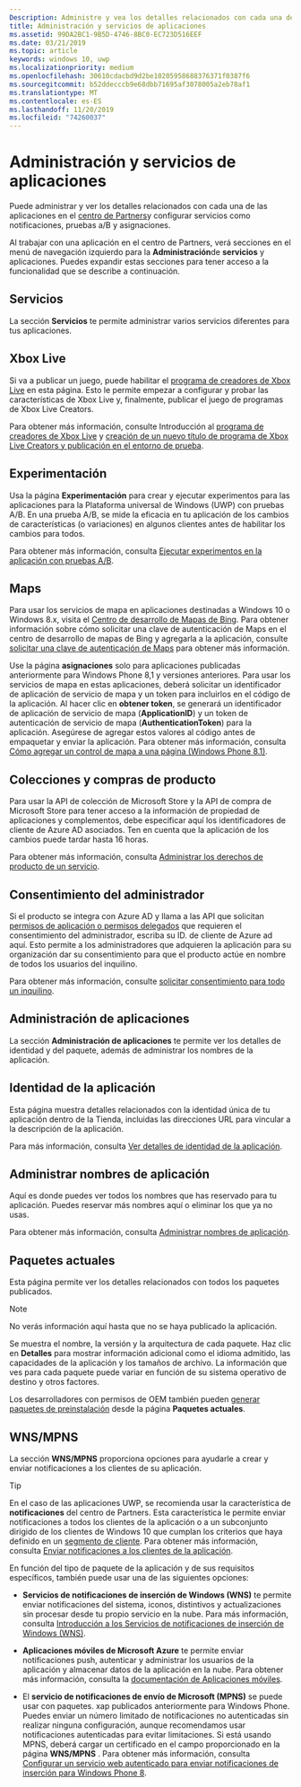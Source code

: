 ```yaml
---
Description: Administre y vea los detalles relacionados con cada una de las aplicaciones en el centro de Partners y configure servicios como pruebas y asignaciones A/B.
title: Administración y servicios de aplicaciones
ms.assetid: 99DA2BC1-9B5D-4746-8BC0-EC723D516EEF
ms.date: 03/21/2019
ms.topic: article
keywords: windows 10, uwp
ms.localizationpriority: medium
ms.openlocfilehash: 30610cdacbd9d2be10205958688376371f0387f6
ms.sourcegitcommit: b52ddecccb9e68dbb71695af3078005a2eb78af1
ms.translationtype: MT
ms.contentlocale: es-ES
ms.lasthandoff: 11/20/2019
ms.locfileid: "74260037"
---
```

# <a name="app-management-and-services"></a>Administración y servicios de aplicaciones

Puede administrar y ver los detalles relacionados con cada una de las aplicaciones en el [centro de Partners](https://partner.microsoft.com/dashboard)y configurar servicios como notificaciones, pruebas a/B y asignaciones.

Al trabajar con una aplicación en el centro de Partners, verá secciones en el menú de navegación izquierdo para la **Administración**de **servicios** y aplicaciones. Puedes expandir estas secciones para tener acceso a la funcionalidad que se describe a continuación.

## <a name="services"></a>Servicios

La sección **Servicios** te permite administrar varios servicios diferentes para tus aplicaciones.

## <a name="xbox-live"></a>Xbox Live

Si va a publicar un juego, puede habilitar el [programa de creadores de Xbox Live](https://www.xbox.com/developers/creators-program) en esta página. Esto le permite empezar a configurar y probar las características de Xbox Live y, finalmente, publicar el juego de programas de Xbox Live Creators.

Para obtener más información, consulte Introducción al [programa de creadores de Xbox Live](https://docs.microsoft.com/gaming/xbox-live/get-started-with-creators/get-started-with-xbox-live-creators) y [creación de un nuevo título de programa de Xbox Live Creators y publicación en el entorno de prueba](https://docs.microsoft.com/gaming/xbox-live/get-started-with-creators/create-and-test-a-new-creators-title).

## <a name="experimentation"></a>Experimentación

Usa la página **Experimentación** para crear y ejecutar experimentos para las aplicaciones para la Plataforma universal de Windows (UWP) con pruebas A/B. En una prueba A/B, se mide la eficacia en tu aplicación de los cambios de características (o variaciones) en algunos clientes antes de habilitar los cambios para todos.

Para obtener más información, consulta [Ejecutar experimentos en la aplicación con pruebas A/B](../monetize/run-app-experiments-with-a-b-testing.md).

## <a name="maps"></a>Maps

Para usar los servicios de mapa en aplicaciones destinadas a Windows 10 o Windows 8.x, visita el [Centro de desarrollo de Mapas de Bing](https://www.bingmapsportal.com/). Para obtener información sobre cómo solicitar una clave de autenticación de Maps en el centro de desarrollo de mapas de Bing y agregarla a la aplicación, consulte [solicitar una clave de autenticación de Maps](../maps-and-location/authentication-key.md) para obtener más información. 

Use la página **asignaciones** solo para aplicaciones publicadas anteriormente para Windows Phone 8,1 y versiones anteriores. Para usar los servicios de mapa en estas aplicaciones, deberá solicitar un identificador de aplicación de servicio de mapa y un token para incluirlos en el código de la aplicación. Al hacer clic en **obtener token**, se generará un identificador de aplicación de servicio de mapa (**ApplicationID**) y un token de autenticación de servicio de mapa (**AuthenticationToken**) para la aplicación. Asegúrese de agregar estos valores al código antes de empaquetar y enviar la aplicación. Para obtener más información, consulta [Cómo agregar un control de mapa a una página (Windows Phone 8.1)](https://docs.microsoft.com/previous-versions/windows/apps/jj207033(v=vs.105)?redirectedfrom=MSDN).

## <a name="product-collections-and-purchases"></a>Colecciones y compras de producto

Para usar la API de colección de Microsoft Store y la API de compra de Microsoft Store para tener acceso a la información de propiedad de aplicaciones y complementos, debe especificar aquí los identificadores de cliente de Azure AD asociados. Ten en cuenta que la aplicación de los cambios puede tardar hasta 16 horas.

Para obtener más información, consulta [Administrar los derechos de producto de un servicio](../monetize/view-and-grant-products-from-a-service.md).

## <a name="administrator-consent"></a>Consentimiento del administrador

Si el producto se integra con Azure AD y llama a las API que solicitan [permisos de aplicación o permisos delegados](https://developer.microsoft.com/graph/docs/concepts/permissions_reference) que requieren el consentimiento del administrador, escriba su ID. de cliente de Azure ad aquí. Esto permite a los administradores que adquieren la aplicación para su organización dar su consentimiento para que el producto actúe en nombre de todos los usuarios del inquilino.

Para obtener más información, consulte [solicitar consentimiento para todo un inquilino](https://docs.microsoft.com/azure/active-directory/develop/v2-permissions-and-consent#requesting-consent-for-an-entire-tenant).

## <a name="app-management"></a>Administración de aplicaciones

La sección **Administración de aplicaciones** te permite ver los detalles de identidad y del paquete, además de administrar los nombres de la aplicación.

## <a name="app-identity"></a>Identidad de la aplicación

Esta página muestra detalles relacionados con la identidad única de tu aplicación dentro de la Tienda, incluidas las direcciones URL para vincular a la descripción de la aplicación.

Para más información, consulta [Ver detalles de identidad de la aplicación](view-app-identity-details.md).

## <a name="manage-app-names"></a>Administrar nombres de aplicación

Aquí es donde puedes ver todos los nombres que has reservado para tu aplicación. Puedes reservar más nombres aquí o eliminar los que ya no usas.

Para obtener más información, consulta [Administrar nombres de aplicación](manage-app-names.md).

## <a name="current-packages"></a>Paquetes actuales

Esta página permite ver los detalles relacionados con todos los paquetes publicados.

> [!NOTE]
> No verás información aquí hasta que no se haya publicado la aplicación.

Se muestra el nombre, la versión y la arquitectura de cada paquete. Haz clic en **Detalles** para mostrar información adicional como el idioma admitido, las capacidades de la aplicación y los tamaños de archivo. La información que ves para cada paquete puede variar en función de su sistema operativo de destino y otros factores. 

Los desarrolladores con permisos de OEM también pueden [generar paquetes de preinstalación](generate-preinstall-packages-for-oems.md) desde la página **Paquetes actuales**.

## <a name="wnsmpns"></a>WNS/MPNS

La sección **WNS/MPNS** proporciona opciones para ayudarle a crear y enviar notificaciones a los clientes de su aplicación. 

> [!TIP]
> En el caso de las aplicaciones UWP, se recomienda usar la característica de **notificaciones** del centro de Partners. Esta característica le permite enviar notificaciones a todos los clientes de la aplicación o a un subconjunto dirigido de los clientes de Windows 10 que cumplan los criterios que haya definido en un [segmento de cliente](create-customer-segments.md). Para obtener más información, consulta [Enviar notificaciones a los clientes de la aplicación](send-push-notifications-to-your-apps-customers.md).

En función del tipo de paquete de la aplicación y de sus requisitos específicos, también puede usar una de las siguientes opciones: 

-   **Servicios de notificaciones de inserción de Windows (WNS)** te permite enviar notificaciones del sistema, iconos, distintivos y actualizaciones sin procesar desde tu propio servicio en la nube. Para más información, consulta [Introducción a los Servicios de notificaciones de inserción de Windows (WNS)](../design/shell/tiles-and-notifications/windows-push-notification-services--wns--overview.md).

-   **Aplicaciones móviles de Microsoft Azure** te permite enviar notificaciones push, autenticar y administrar los usuarios de la aplicación y almacenar datos de la aplicación en la nube. Para obtener más información, consulta la [documentación de Aplicaciones móviles](https://docs.microsoft.com/azure/app-service-mobile/).

-   El **servicio de notificaciones de envío de Microsoft (MPNS)** se puede usar con paquetes. xap publicados anteriormente para Windows Phone. Puedes enviar un número limitado de notificaciones no autenticadas sin realizar ninguna configuración, aunque recomendamos usar notificaciones autenticadas para evitar limitaciones. Si está usando MPNS, deberá cargar un certificado en el campo proporcionado en la página **WNS/MPNS** . Para obtener más información, consulta [Configurar un servicio web autenticado para enviar notificaciones de inserción para Windows Phone 8](https://docs.microsoft.com/previous-versions/windows/apps/ff941099(v=vs.105)?redirectedfrom=MSDN).
 

 
